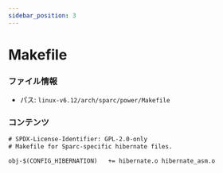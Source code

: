 ```yaml
---
sidebar_position: 3
---
```

# Makefile

### ファイル情報

- パス: `linux-v6.12/arch/sparc/power/Makefile`

### コンテンツ

```txt
# SPDX-License-Identifier: GPL-2.0-only
# Makefile for Sparc-specific hibernate files.

obj-$(CONFIG_HIBERNATION)	+= hibernate.o hibernate_asm.o

```
